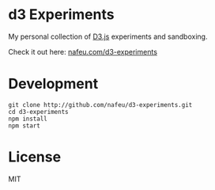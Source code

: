# d3 Experiments

My personal collection of [D3.js](https://d3js.org/) experiments and sandboxing.

Check it out here: [nafeu.com/d3-experiments](http://nafeu.com/d3-experiments)

# Development

```
git clone http://github.com/nafeu/d3-experiments.git
cd d3-experiments
npm install
npm start
```

# License

MIT